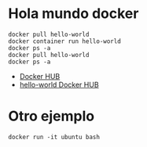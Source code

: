 # Hola mundo docker
```
docker pull hello-world
docker container run hello-world
docker ps -a
docker pull hello-world
docker ps -a
```
* [Docker HUB](https://hub.docker.com/)
* [hello-world Docker HUB](https://hub.docker.com/_/hello-world)

# Otro ejemplo 
```
docker run -it ubuntu bash
```
# 
```
```
# 
```
```
# 
```
```
# 
```
```
# 
```
```
